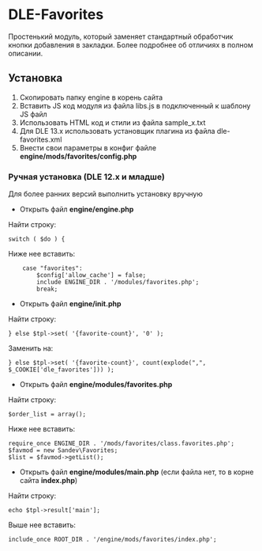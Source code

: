 # DLE-Favorites
Простенький модуль, который заменяет стандартный обработчик кнопки добавления в закладки. Более подробнее об отличиях в полном описании.

## Установка
1. Скопировать папку engine в корень сайта
2. Вставить JS код модуля из файла libs.js в подключенный к шаблону JS файл
3. Использовать HTML код и стили из файла sample_x.txt
4. Для DLE 13.x использовать установщик плагина из файла dle-favorites.xml
5. Внести свои параметры в конфиг файле **engine/mods/favorites/config.php**

### Ручная установка (DLE 12.x и младше)
Для более ранних версий выполнить установку вручную

- Открыть файл **engine/engine.php**

Найти строку:

`switch ( $do ) {`

Ниже нее вставить:

		case "favorites":
			$config['allow_cache'] = false;
			include ENGINE_DIR . '/modules/favorites.php';
			break;


- Открыть файл **engine/init.php**

Найти строку:

`} else $tpl->set( '{favorite-count}', '0' );`

Заменить на:

`} else $tpl->set( '{favorite-count}', count(explode(",", $_COOKIE['dle_favorites'])) );`


- Открыть файл **engine/modules/favorites.php**

Найти строку:

`$order_list = array();`

Ниже нее вставить:

	require_once ENGINE_DIR . '/mods/favorites/class.favorites.php';
	$favmod = new Sandev\Favorites;
	$list = $favmod->getList();


- Открыть файл **engine/modules/main.php** (если файла нет, то в корне сайта **index.php**)

Найти строку:

`echo $tpl->result['main'];`

Выше нее вставить:

`include_once ROOT_DIR . '/engine/mods/favorites/index.php';`
